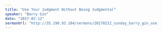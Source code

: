 ```yaml
---
title: "Use Your Judgment Without Being Judgmental"
speaker: "Barry Gin"
date: "2017-02-12"
sermonUrl: "http://35.190.93.184/sermons/20170212_sunday_barry_gin_use_your_judgment_without_being_judgmental.mp3"
---
```

